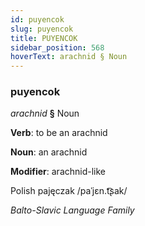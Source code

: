 ```yaml
---
id: puyencok
slug: puyencok
title: PUYENCOK
sidebar_position: 568
hoverText: arachnid § Noun
---
```


### puyencok

*arachnid* **§** Noun

**Verb**: to be an arachnid

**Noun**: an arachnid

**Modifier**: arachnid-like

Polish pajęczak /paˈjɛn.t͡ʂak/

*Balto-Slavic Language Family*